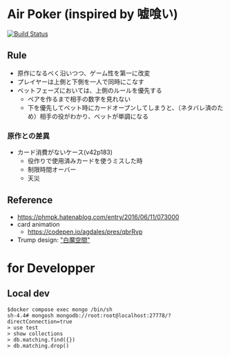 # Air Poker (inspired by 嘘喰い)

[![Build Status](https://github.com/darai0512/air-poker/actions/workflows/ci.yml/badge.svg?branch=main)](https://github.com/darai0512/air-poker/actions)

## Rule

- 原作になるべく沿いつつ、ゲーム性を第一に改変
- プレイヤーは上側と下側を一人で同時にこなす
- ベットフェーズにおいては、上側のルールを優先する
  - ペアを作るまで相手の数字を見れない
  - 下を優先してベット時にカードオープンしてしまうと、（ネタバレ済のため）相手の役がわかり、ベットが単調になる

### 原作との差異

- カード消費がないケース(v42p183)
  - 役作りで使用済みカードを使うミスした時
  - 制限時間オーバー
  - 天災

## Reference

- https://phmpk.hatenablog.com/entry/2016/06/11/073000
- card animation
  - https://codepen.io/agdales/pres/qbrRvp
- Trump design: ["白魔空間"](http://shiroma.client.jp/download/material/trump_23x32/)

# for Developper
## Local dev

```
$docker compose exec mongo /bin/sh
sh-4.4# mongosh mongodb://root:root@localhost:27778/?directConnection=true
> use test
> show collections
> db.matching.find({})
> db.matching.drop()
```